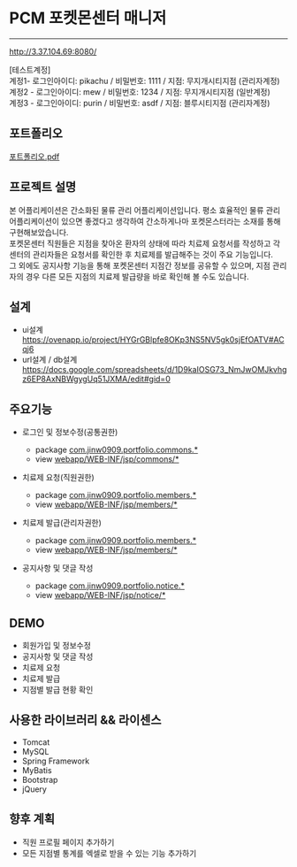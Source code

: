 # PCM 포켓몬센터 매니저
----------------------------------------------
http://3.37.104.69:8080/

[테스트계정]  
계정1- 로그인아이디: pikachu / 비밀번호: 1111 / 지점: 무지개시티지점 (관리자계정)  
계정2 - 로그인아이디: mew / 비밀번호: 1234 / 지점: 무지개시티지점 (일반계정)  
계정3 - 로그인아이디: purin / 비밀번호: asdf / 지점: 블루시티지점 (관리자계정)    


포트폴리오
-------
[포트폴리오.pdf](https://github.com/jinw0909/PCM/blob/master/portfolio.pdf)


프로젝트 설명
-----------------
본 어플리케이션은 간소화된 물류 관리 어플리케이션입니다.
평소 효율적인 물류 관리 어플리케이션이 있으면 좋겠다고 생각하여 간소하게나마 포켓몬스터라는 소재를 통해 구현해보았습니다.     
포켓몬센터 직원들은 지점을 찾아온 환자의 상태에 따라 치료제 요청서를 작성하고 각 센터의 관리자들은 요청서를 확인한 후 치료제를 발급해주는 것이 주요 기능입니다.  
그 외에도 공지사항 기능을 통해 포켓몬센터 지점간 정보를 공유할 수 있으며, 지점 관리자의 경우 다른 모든 지점의 치료제 발급량을 바로 확인해 볼 수도 있습니다.  

설계
---
* ui설계  
https://ovenapp.io/project/HYGrGBlpfe8OKp3NS5NV5gk0sjEfOATV#ACqj6
* url설계 / db설계  
https://docs.google.com/spreadsheets/d/1D9kaIOSG73_NmJwOMJkvhgz6EP8AxNBWgygUq51JXMA/edit#gid=0

주요기능
------
* 로그인 및 정보수정(공통권한)  
  * package [com.jinw0909.portfolio.commons.*](https://github.com/jinw0909/PCM/tree/develop/src/main/java/com/jinw0909/portfolio/commons)
  * view [webapp/WEB-INF/jsp/commons/*](https://github.com/jinw0909/PCM/tree/develop/src/main/webapp/WEB-INF/jsp/commons)

* 치료제 요청(직원권한)
  * package [com.jinw0909.portfolio.members.*](https://github.com/jinw0909/PCM/tree/develop/src/main/java/com/jinw0909/portfolio/members)
  * view [webapp/WEB-INF/jsp/members/*](https://github.com/jinw0909/PCM/tree/develop/src/main/webapp/WEB-INF/jsp/members)

* 치료제 발급(관리자권한)
  * package [com.jinw0909.portfolio.members.*](https://github.com/jinw0909/PCM/tree/develop/src/main/java/com/jinw0909/portfolio/managers)
  * view [webapp/WEB-INF/jsp/members/*](https://github.com/jinw0909/PCM/tree/develop/src/main/webapp/WEB-INF/jsp/managers)

* 공지사항 및 댓글 작성
  * package [com.jinw0909.portfolio.notice.*](https://github.com/jinw0909/PCM/tree/develop/src/main/java/com/jinw0909/portfolio/notice)
  * view [webapp/WEB-INF/jsp/notice/*](https://github.com/jinw0909/PCM/tree/develop/src/main/webapp/WEB-INF/jsp/notice)


DEMO
-----
* 회원가입 및 정보수정
* 공지사항 및 댓글 작성
* 치료제 요청
* 치료제 발급
* 지점별 발급 현황 확인

사용한 라이브러리 && 라이센스
-----------------------
* Tomcat
* MySQL
* Spring Framework
* MyBatis
* Bootstrap
* jQuery

향후 계획
------
* 직원 프로필 페이지 추가하기
* 모든 지점별 통계를 엑셀로 받을 수 있는 기능 추가하기
